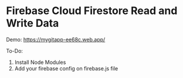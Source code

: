 # Firebase Cloud Firestore Read and Write Data

Demo: https://mygitapp-ee68c.web.app/

To-Do:

1. Install Node Modules
2. Add your firebase config on firebase.js file
